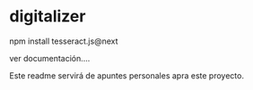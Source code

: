 # digitalizer

npm install tesseract.js@next


ver documentación.... 

Este readme servirá de apuntes personales apra este proyecto.
